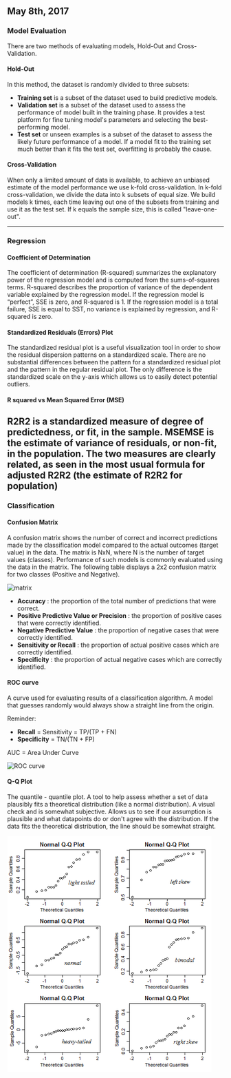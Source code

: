 ## May 8th, 2017

### Model Evaluation
There are two methods of evaluating models, Hold-Out and Cross-Validation.

#### Hold-Out
In this method, the dataset is randomly divided to three subsets:
- **Training set** is a subset of the dataset used to build predictive models.
- **Validation set** is a subset of the dataset used to assess the performance of model built in the training phase. It provides a test platform for fine tuning model's parameters and selecting the best-performing model.
- **Test set** or unseen examples is a subset of the dataset to assess the likely future performance of a model. If a model fit to the training set much better than it fits the test set, overfitting is probably the cause.

#### Cross-Validation
When only a limited amount of data is available, to achieve an unbiased estimate of the model performance we use k-fold cross-validation. In k-fold cross-validation, we divide the data into k subsets of equal size. We build models k times, each time leaving out one of the subsets from training and use it as the test set. If k equals the sample size, this is called "leave-one-out".

---

### Regression
#### Coefficient of Determination
The coefficient of determination (R-squared) summarizes the explanatory power of the regression model and is computed from the sums-of-squares terms. R-squared describes the proportion of variance of the dependent variable explained by the regression model. If the regression model is “perfect”, SSE is zero, and R-squared is 1. If the regression model is a total failure, SSE is equal to SST, no variance is explained by regression, and R-squared is zero.

#### Standardized Residuals (Errors) Plot
The standardized residual plot is a useful visualization tool in order to show the residual dispersion patterns on a standardized scale. There are no substantial differences between the pattern for a standardized residual plot and the pattern in the regular residual plot. The only difference is the standardized scale on the y-axis which allows us to easily detect potential outliers.

#### R squared vs Mean Squared Error (MSE)
R2R2 is a standardized measure of degree of predictedness, or fit, in the sample. MSEMSE is the estimate of variance of residuals, or non-fit, in the population. The two measures are clearly related, as seen in the most usual formula for adjusted R2R2 (the estimate of R2R2 for population)
---

### Classification
#### Confusion Matrix
A confusion matrix shows the number of correct and incorrect predictions made by the classification model compared to the actual outcomes (target value) in the data. The matrix is NxN, where N is the number of target values (classes). Performance of such models is commonly evaluated using the data in the matrix. The following table displays a 2x2 confusion matrix for two classes (Positive and Negative).

![matrix](../images/confusion_matrix.png)

- **Accuracy** : the proportion of the total number of predictions that were correct.
- **Positive Predictive Value or Precision** : the proportion of positive cases that were correctly identified.
- **Negative Predictive Value** : the proportion of negative cases that were correctly identified.
- **Sensitivity or Recall** : the proportion of actual positive cases which are correctly identified. 
- **Specificity** : the proportion of actual negative cases which are correctly identified. 

#### ROC curve
A curve used for evaluating results of a classification algorithm. A model that guesses randomly would always show a straight line from the origin. 

Reminder: 
 - **Recall** = Sensitivity = TP/(TP + FN)   
 - **Specificity** = TN/(TN + FP)
 
 AUC = Area Under Curve

![ROC curve](../images/ROC_curves.jpg)


#### Q-Q Plot
The quantile - quantile plot. A tool to help assess whether a set of data plausibly fits a theoretical distribution (like a normal distribution). A visual check and is somewhat subjective. Allows us to see if our assumption is plausible and what datapoints do or don't agree with the distribution. If the data fits the theoretical distribution, the line should be somewhat straight.

![Q-Q plot](../images/QQ_plot.png)

